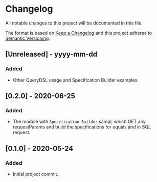 # Changelog

All notable changes to this project will be documented in this file.

The format is based on [Keep a Changelog](http://keepachangelog.com/) and this project adheres to [Semantic Versioning](http://semver.org/).

## [Unreleased] - yyyy-mm-dd

### Added

- Other QueryDSL usage and Specification Builder examples.

## [0.2.0] - 2020-06-25

### Added

- The module with `Specification Builder` sampl, which GET any requestParams and build the specifications for equals and in SQL request.

## [0.1.0] - 2020-05-24

### Added
- Initial project commit.